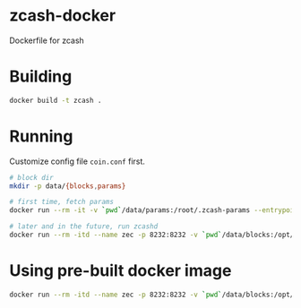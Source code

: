 # zcash-docker
Dockerfile for zcash


# Building

```bash
docker build -t zcash .
```

# Running

Customize config file `coin.conf` first.

```bash
# block dir
mkdir -p data/{blocks,params}

# first time, fetch params
docker run --rm -it -v `pwd`/data/params:/root/.zcash-params --entrypoint /opt/coin/bin/zcash-fetch-params zcash

# later and in the future, run zcashd
docker run --rm -itd --name zec -p 8232:8232 -v `pwd`/data/blocks:/opt/coin/data -v `pwd`/data/params:/root/.zcash-params -v `pwd`/coin.conf:/opt/coin/coin.conf zcash
```

# Using pre-built docker image

```bash
docker run --rm -itd --name zec -p 8232:8232 -v `pwd`/data/blocks:/opt/coin/data -v `pwd`/data/params:/root/.zcash-params -v `pwd`/coin.conf:/opt/coin/coin.conf mixhq/zcash
```
